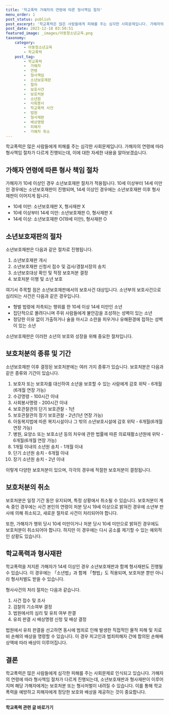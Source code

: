 ```yaml
---
title: '학교폭력 가해자의 연령에 따른 형사책임 절차'
menu_order: 1
post_status: publish
post_excerpt: '학교폭력은 많은 사람들에게 피해를 주는 심각한 사회문제입니다. 가해자의 연령에 따라 형사책임 절차가 다르게 진행되는데, 이에 대한 자세한 내용을 알아보겠습니다.'
post_date: 2023-12-18 03:50:51
featured_image: _images/아동청소년교육.png
taxonomy:
    category:
        - 아동청소년교육
        - 학교폭력
    post_tag:
        - 학교폭력
        -  가해자
        -  연령
        -  형사책임
        -  소년보호재판
        -  절차
        -  보호사건
        -  보호처분
        -  소년원
        -  사회봉사
        -  학교폭력 사건
        -  법원
        -  형사재판
        -  배상명령
        -  피해자
        -  가해자 취소
---
```



학교폭력은 많은 사람들에게 피해를 주는 심각한 사회문제입니다. 가해자의 연령에 따라 형사책임 절차가 다르게 진행되는데, 이에 대한 자세한 내용을 알아보겠습니다.

## 가해자 연령에 따른 형사 책임 절차

가해자가 10세 이상인 경우 소년보호재판 절차가 적용됩니다. 10세 이상부터 14세 미만인 경우에는 소년보호재판이 진행되며, 14세 이상인 경우에는 소년보호재판 이후 형사재판이 이어지게 됩니다.

- 10세 미만: 소년보호재판 X, 형사재판 X
- 10세 이상부터 14세 미만: 소년보호재판 O, 형사재판 X
- 14세 이상: 소년보호재판 O(19세 미만), 형사재판 O

## 소년보호재판의 절차

소년보호재판은 다음과 같은 절차로 진행됩니다.

1. 소년보호재판 개시
2. 소년보호재판 신청서 접수 및 검사/경찰서장의 송치
3. 소년보호대상 확인 및 적정 보호처분 결정
4. 보호처분 이행 및 소년 보호

여기서 주목할 점은 소년보호재판에서의 보호사건 대상입니다. 소년부의 보호사건으로 심리되는 사건은 다음과 같은 경우입니다.

- 형벌 법령에 저촉되는 행위를 한 10세 이상 14세 미만인 소년
- 집단적으로 몰려다니며 주위 사람들에게 불안감을 조성하는 성벽이 있는 소년
- 정당한 이유 없이 가출하거나 술을 마시고 소란을 피우거나 유해환경에 접하는 성벽이 있는 소년

소년보호재판은 이러한 소년의 보호와 성장을 위해 중요한 절차입니다.

## 보호처분의 종류 및 기간

소년보호재판 이후 결정된 보호처분에는 여러 가지 종류가 있습니다. 보호처분은 다음과 같은 종류와 기간이 있습니다.

1. 보호자 또는 보호자를 대신하여 소년을 보호할 수 있는 사람에게 감호 위탁 - 6개월(6개월 연장 가능)
2. 수강명령 - 100시간 이내
3. 사회봉사명령 - 200시간 이내
4. 보호관찰관의 단기 보호관찰 - 1년
5. 보호관찰관의 장기 보호관찰 - 2년(1년 연장 가능)
6. 아동복지법에 따른 복지시설이나 그 밖의 소년보호시설에 감호 위탁 - 6개월(6개월 연장 가능)
7. 병원, 요양소 또는 보호소년 등의 처우에 관한 법률에 따른 의료재활소년원에 위탁 - 6개월(6개월 연장 가능)
8. 1개월 이내의 소년원 송치 - 1개월 이내
9. 단기 소년원 송치 - 6개월 이내
10. 장기 소년원 송치 - 2년 이내

이렇게 다양한 보호처분이 있으며, 각각의 경우에 적절한 보호처분이 결정됩니다.

## 보호처분의 취소

보호처분은 일정 기간 동안 유지되며, 특정 상황에서 취소될 수 있습니다. 보호처분이 계속 중인 경우에는 사건 본인의 연령이 처분 당시 19세 이상으로 밝혀진 경우에 소년부 판사에 의해 취소되고, 새로운 절차로 사건이 처리되어야 합니다.

또한, 가해자가 행위 당시 10세 미만이거나 처분 당시 10세 미만으로 밝혀진 경우에도 보호처분이 취소되어야 합니다. 하지만 이 경우에는 다시 공소를 제기할 수 있는 예외적인 상황도 있습니다.

## 학교폭력과 형사재판

학교폭력을 저지른 가해자가 14세 이상인 경우 소년보호재판과 함께 형사재판도 진행될 수 있습니다. 이 경우에는 「소년법」과 함께 「형법」도 적용되며, 보호처분 뿐만 아니라 형사처벌도 받을 수 있습니다.

형사사건의 처리 절차는 다음과 같습니다.

1. 사건 접수 및 조사
2. 검찰의 기소여부 결정
3. 법원에서의 심리 및 유죄 여부 판결
4. 유죄 판결 시 배상명령 신청 및 배상 결정

법원에서 유죄 판결을 선고하면 동시에 범죄로 인해 발생한 직접적인 물적 피해 및 치료비 손해의 배상을 명령할 수 있습니다. 이 경우 피고인과 범죄피해자 간에 합의된 손해배상액에 따라 배상이 이루어집니다.

## 결론

학교폭력은 많은 사람들에게 심각한 피해를 주는 사회문제로 인식되고 있습니다. 가해자의 연령에 따라 형사책임 절차가 다르게 진행되는데, 소년보호재판과 형사재판이 이루어지며 해당 가해자에게는 보호처분 또는 형사처벌이 내려질 수 있습니다. 이를 통해 학교폭력을 예방하고 피해자에게 정당한 보호와 배상을 제공하는 것이 중요합니다.
<!-- wp:separator -->
<hr class="wp-block-separator has-alpha-channel-opacity"/>
<!-- /wp:separator -->

<!-- wp:group {"backgroundColor":"base","layout":{"type":"constrained"}} -->
<div class="wp-block-group has-base-background-color has-background"><!-- wp:paragraph {"align":"center","fontSize":"medium"} -->
<p class="has-text-align-center has-large-font-size"><strong>학교폭력 관련 글 바로가기</strong></p>
<!-- /wp:paragraph -->


<!-- wp:latest-posts
{"categories":[{"id":35370,"count":19,"description":"","link":"https://uknowlaw.com/category/%ed%95%99%ea%b5%90%ed%8f%ad%eb%a0%a5/","name":"학교폭력","slug":"학교폭력","taxonomy":"category","parent":0,"meta":[],"_links":{"self":[{"href":"https://uknowlaw.com/wp-json/wp/v2/categories/35370"}],"collection":[{"href":"https://uknowlaw.com/wp-json/wp/v2/categories"}],"about":[{"href":"https://uknowlaw.com/wp-json/wp/v2/taxonomies/category"}],"wp:post_type":[{"href":"https://uknowlaw.com/wp-json/wp/v2/posts?categories=35370"}],"curies":[{"name":"wp","href":"https://api.w.org/{rel}","templated":true}]}}],"postsToShow":100,"excerptLength":28,"postLayout":"grid","columns":2,"featuredImageAlign":"left","featuredImageSizeSlug":"large","fontSize":"small"} /--></div>
<!-- /wp:group -->